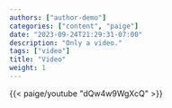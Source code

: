 ```yaml
---
authors: ["author-demo"]
categories: ["content", "paige"]
date: "2023-09-24T21:29:31-07:00"
description: "Only a video."
tags: ["video"]
title: "Video"
weight: 1
---
```


{{< paige/youtube "dQw4w9WgXcQ" >}}

